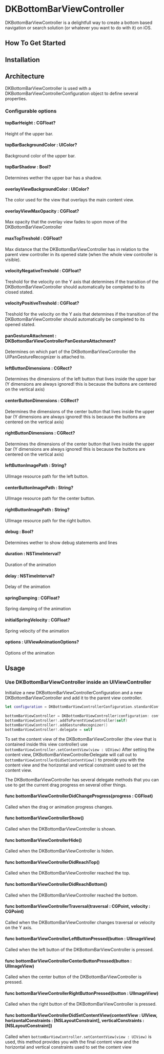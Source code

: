 # DKBottomBarViewController
DKBottomBarViewController is a delightfull way to create a bottom based navigation or search solution (or whatever you want to do with it) on iOS.

## How To Get Started

## Installation

## Architecture
DKBottomBarViewController is used with a DKBottomBarViewControllerConfiguration object to define several properties.

### Configurable options

#### topBarHeight : CGFloat?
Height of the upper bar.

#### topBarBackgroundColor : UIColor?
Background color of the upper bar.

#### topBarShadow : Bool?
Determines wether the upper bar has a shadow.

#### overlayViewBackgroundColor : UIColor?
The color used for the view that overlays the main content view.

#### overlayViewMaxOpacity : CGFloat?
Max opacity that the overlay view fades to upon move of the DKBottomBarViewController

#### maxTopTreshold : CGFloat?
Max distance that the DKBottomBarViewController has in relation to the parent view controller in its opened state (when the whole view controller is visible).

#### velocityNegativeTreshold : CGFloat?
Treshold for the velocity on the Y axis that determines if the transition of the DKBottomBarViewController should automatically be completed to its closed stated.

#### velocityPositiveTreshold : CGFloat?
Treshold for the velocity on the Y axis that determines if the transition of the DKBottomBarViewController should automatically be completed to its opened stated.

#### panGestureAttachment : DKBottomBarViewControllerPanGestureAttachment?
Determines on which part of the DKBottomBarViewController the UIPanGestureRecognizer is attached to.

#### leftButtonDimensions : CGRect?
Determines the dimensions of the left button that lives inside the upper bar (Y dimensions are always ignored! this is because the buttons are centered on the vertical axis)

#### centerButtonDimensions : CGRect?
Determines the dimensions of the center button that lives inside the upper bar (Y dimensions are always ignored! this is because the buttons are centered on the vertical axis)

#### rightButtonDimensions : CGRect?
Determines the dimensions of the center button that lives inside the upper bar (Y dimensions are always ignored! this is because the buttons are centered on the vertical axis)

#### leftButtonImagePath : String?
UIImage resource path for the left button.

#### centerButtonImagePath : String?
UIImage resource path for the center button.

#### rightButtonImagePath : String?
UIImage resource path for the right button.

#### debug : Bool?
Determines wether to show debug statements and lines

#### duration : NSTimeInterval?
Duration of the animation

#### delay : NSTimeInterval?
Delay of the animation

#### springDamping : CGFloat?
Spring damping of the animation

#### initialSpringVelocity : CGFloat?
Spring velocity of the animation

#### options : UIViewAnimationOptions?
Options of the animation

## Usage

### Use DKBottomBarViewController inside an UIViewController

Initialize a new DKBottomBarViewControllerConfiguration and a new DKBottomBarViewController and add it to the parent view controller.

```swift
let configuration = DKBottomBarViewControllerConfiguration.standardConfiguration()
        
bottomBarViewController = DKBottomBarViewController(configuration: configuration)
bottomBarViewController!.addToParentViewController(self)
bottomBarViewController!.addGestureRecognizer()
bottomBarViewController!.delegate = self
```
To set the content view of the DKBottomBarViewController (the view that is contained inside this view controller) use `bottomBarViewController.setContentView(view : UIView)`
After setting the content view, DKBottomBarViewControllerDelegate will call out to `bottomBarViewControllerDidSetContentView()` to provide you with the content view and the horizontal and vertical constraint used to set the content view.

The DKBottomBarViewController has several delegate methods that you can use to get the current drag progress en several other things.

#### func bottomBarViewControllerDidChangeProgress(progress : CGFloat)
Called when the drag or animation progress changes.
#### func bottomBarViewControllerShow()
Called when the DKBottomBarViewController is shown.
#### func bottomBarViewControllerHide()
Called when the DKBottomBarViewController is hiden.
#### func bottomBarViewControllerDidReachTop()
Called when the DKBottomBarViewController reached the top.
#### func bottomBarViewControllerDidReachBottom()
Called when the DKBottomBarViewController reached the bottom.
    
#### func bottomBarViewControllerTraversal(traversal : CGPoint, velocity : CGPoint)
Called when the DKBottomBarViewController changes traversal or velocity on the Y axis.
#### func bottomBarViewControllerLeftButtonPressed(button : UIImageView)
Called when the left button of the DKBottomBarViewController is pressed.
#### func bottomBarViewControllerCenterButtonPressed(button : UIImageView)
Called when the center button of the DKBottomBarViewController is pressed.
#### func bottomBarViewControllerRightButtonPressed(button : UIImageView)
Called when the right button of the DKBottomBarViewController is pressed.
    
#### func bottomBarViewControllerDidSetContentView(contentView : UIView, horizontalConstraints : [NSLayoutConstraint], verticalConstraints : [NSLayoutConstraint])
Called when `bottomBarViewController.setContentView(view : UIView)` is used, this method provides you with the final content view and the horizontal and vertical constraints used to set the content view